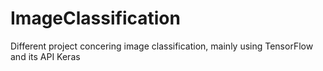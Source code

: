 # ImageClassification
Different project concering image classification, mainly using TensorFlow and its API Keras

